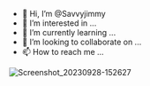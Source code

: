 - 👋 Hi, I’m @Savvyjimmy
- 👀 I’m interested in ...
- 🌱 I’m currently learning ...
- 💞️ I’m looking to collaborate on ...
- 📫 How to reach me ...

<!---
Savvyjimmy/Savvyjimmy is a ✨ special ✨ repository because its `README.md` (this file) appears on your GitHub profile.
You can click the Preview link to take a look at your changes.
--->
![Screenshot_20230928-152627](https://github.com/Savvyjimmy/Savvyjimmy/assets/14635https://github.com/Savvyjimmy/Savvyjimmy/assets/146358181/c1e20518-2bb1-40a1-9421-aa791ac040fa8181/c1e20518-2bb1-40a1-9421-aa791ac040fa)
